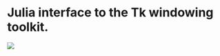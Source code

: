 # Julia interface to the Tk windowing toolkit.

[![][docs-dev-img]][docs-dev-url] 

[contrib-url]: https://juliadocs.github.io/Documenter.jl/dev/contributing/
[discourse-tag-url]: https://discourse.julialang.org/tags/documenter
[gitter-url]: https://gitter.im/juliadocs/users

[docs-dev-img]: https://img.shields.io/badge/docs-dev-blue.svg
[docs-dev-url]: https://juliagraphics.github.io/Tk.jl/dev

[docs-stable-img]: https://img.shields.io/badge/docs-stable-blue.svg
[docs-stable-url]: https://juliagraphics.github.io/Tk.jl

[issues-url]: https://github.com/JuliaGraphics/Tk.jl/issues
